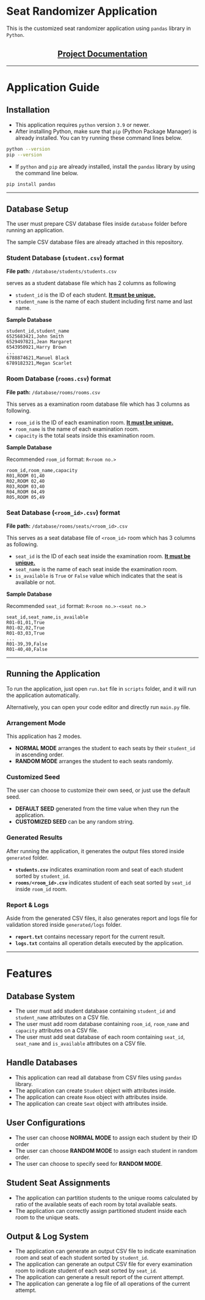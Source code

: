 # Seat Randomizer Application

This is the customized seat randomizer application using `pandas` library in
`Python`.

<div align="center">
    <h2>
        <a href="/docs/README.md">
            Project Documentation
        </a>
    </h2>
</div>

---

# Application Guide

## Installation

-   This application requires `python` version `3.9` or newer.
-   After installing Python, make sure that `pip` (Python Package Manager) is
    already installed. You can try running these command lines below.

```bash
python --version
pip --version
```

-   If `python` and `pip` are already installed, install the `pandas` library by
    using the command line below.

```bash
pip install pandas
```

---

## Database Setup

The user must prepare CSV database files inside `database` folder before running
an application.

The sample CSV database files are already attached in this repository.

### Student Database (`student.csv`) format

**File path:** `/database/students/students.csv`

serves as a student database file which has 2 columns as following

-   `student_id` is the ID of each student. <ins>**It must be unique.**</ins>
-   `student_name` is the name of each student including first name and last
    name.

**Sample Database**

```
student_id,student_name
6525683421,John Smith
6529497821,Jean Margaret
6543950921,Harry Brown
...
6788874621,Manuel Black
6789182321,Megan Scarlet
```

### Room Database (`rooms.csv`) format

**File path:** `/database/rooms/rooms.csv`

This serves as a examination room database file which has 3 columns as
following.

-   `room_id` is the ID of each examination room. <ins>**It must be
    unique.**</ins>
-   `room_name` is the name of each examination room.
-   `capacity` is the total seats inside this examination room.

**Sample Database**

Recommended `room_id` format: `R<room no.>`

```
room_id,room_name,capacity
R01,ROOM 01,40
R02,ROOM 02,40
R03,ROOM 03,40
R04,ROOM 04,49
R05,ROOM 05,49
```

### Seat Database (`<room_id>.csv`) format

**File path:** `/database/rooms/seats/<room_id>.csv`

This serves as a seat database file of `<room_id>` room which has 3 columns as
following.

-   `seat_id` is the ID of each seat inside the examination room. <ins>**It must
    be unique.**</ins>
-   `seat_name` is the name of each seat inside the examination room.
-   `is_available` is `True` or `False` value which indicates that the seat is
    available or not.

**Sample Database**

Recommended `seat_id` format: `R<room no.>-<seat no.>`

```
seat_id,seat_name,is_available
R01-01,01,True
R01-02,02,True
R01-03,03,True
...
R01-39,39,False
R01-40,40,False
```

---

## Running the Application

To run the application, just open `run.bat` file in `scripts` folder, and it
will run the application automatically.

Alternatively, you can open your code editor and directly run `main.py` file.

### Arrangement Mode

This application has 2 modes.

-   **NORMAL MODE** arranges the student to each seats by their `student_id` in
    ascending order.
-   **RANDOM MODE** arranges the student to each seats randomly.

### Customized Seed

The user can choose to customize their own seed, or just use the default seed.

-   **DEFAULT SEED** generated from the time value when they run the
    application.
-   **CUSTOMIZED SEED** can be any random string.

### Generated Results

After running the application, it generates the output files stored inside
`generated` folder.

-   **`students.csv`** indicates examination room and seat of each student
    sorted by `student_id`.
-   **`rooms/<room_id>.csv`** indicates student of each seat sorted by `seat_id`
    inside `room_id` room.

### Report & Logs

Aside from the generated CSV files, it also generates report and logs file for
validation stored inside `generated/logs` folder.

-   **`report.txt`** contains necessary report for the current result.
-   **`logs.txt`** contains all operation details executed by the application.

---

# Features

## Database System

-   The user must add student database containing `student_id` and
    `student_name` attributes on a CSV file.
-   The user must add room database containing `room_id`, `room_name` and
    `capacity` attributes on a CSV file.
-   The user must add seat database of each room containing `seat_id`,
    `seat_name` and `is_available` attributes on a CSV file.

## Handle Databases

-   This application can read all database from CSV files using `pandas`
    library.
-   The application can create `Student` object with attributes inside.
-   The application can create `Room` object with attributes inside.
-   The application can create `Seat` object with attributes inside.

## User Configurations

-   The user can choose **NORMAL MODE** to assign each student by their ID order
-   The user can choose **RANDOM MODE** to assign each student in random order.
-   The user can choose to specify seed for **RANDOM MODE**.

## Student Seat Assignments

-   The application can partition students to the unique rooms calculated by
    ratio of the available seats of each room by total available seats.
-   The application can correctly assign partitioned student inside each room to
    the unique seats.

## Output & Log System

-   The application can generate an output CSV file to indicate examination room
    and seat of each student sorted by `student_id`.
-   The application can generate an output CSV file for every examination room
    to indicate student of each seat sorted by `seat_id`.
-   The application can generate a result report of the current attempt.
-   The application can generate a log file of all operations of the current
    attempt.
